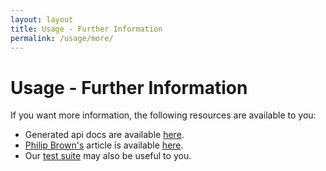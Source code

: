 ```yaml
---
layout: layout
title: Usage - Further Information
permalink: /usage/more/
---
```


# Usage - Further Information

If you want more information, the following resources are available to you:
  * Generated api docs are available [here](http://factory-muffin.thephpleague.com/api/).
  * [Philip Brown's](https://github.com/philipbrown) article is available [here](http://culttt.com/2013/05/27/laravel-4-fixture-replacement-with-factorymuff/).
  * Our [test suite](https://github.com/thephpleague/factory-muffin/tree/2.0/tests) may also be useful to you.
